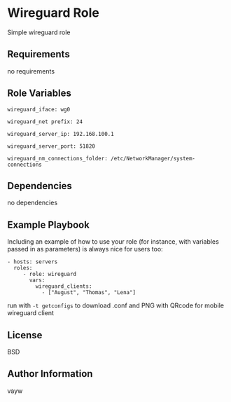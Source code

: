 Wireguard Role
=========

Simple wireguard role


Requirements
------------

no requirements

Role Variables
--------------
```
wireguard_iface: wg0

wireguard_net prefix: 24

wireguard_server_ip: 192.168.100.1

wireguard_server_port: 51820

wireguard_nm_connections_folder: /etc/NetworkManager/system-connections

```

Dependencies
------------

no dependencies

Example Playbook
----------------

Including an example of how to use your role (for instance, with variables passed in as parameters) is always nice for users too:

    - hosts: servers
      roles:
         - role: wireguard
           vars:
             wireguard_clients:
               - ["August", "Thomas", "Lena"]

run with `-t getconfigs` to download .conf and PNG with QRcode for mobile wireguard client

License
-------

BSD

Author Information
------------------

vayw
